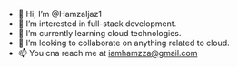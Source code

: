 - 👋 Hi, I’m @HamzaIjaz1
- 👀 I’m interested in full-stack development.
- 🌱 I’m currently learning cloud technologies.
- 💞️ I’m looking to collaborate on anything related to cloud.
- 📫 You cna reach me at iamhamzza@gmail.com

<!---
HamzaIjaz1/HamzaIjaz1 is a ✨ special ✨ repository because its `README.md` (this file) appears on your GitHub profile.
You can click the Preview link to take a look at your changes.
--->
